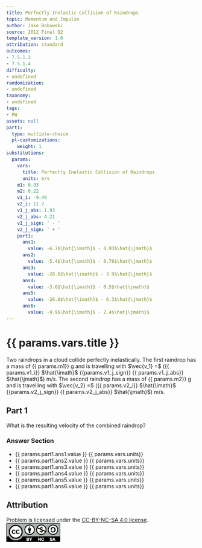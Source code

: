 ```yaml
---
title: Perfectly Inelastic Collision of Raindrops
topic: Momentum and Impulse
author: Jake Bobowski
source: 2012 Final Q2
template_version: 1.0
attribution: standard
outcomes:
- 7.5.1.3
- 7.5.1.4
difficulty:
- undefined
randomization:
- undefined
taxonomy:
- undefined
tags:
- PW
assets: null
part1:
  type: multiple-choice
  pl-customizations:
    weight: 1
substitutions:
  params:
    vars:
      title: Perfectly Inelastic Collision of Raindrops
      units: m/s
    m1: 0.93
    m2: 0.22
    v1_i: -9.49
    v2_i: 11.7
    v1_j_abs: 1.93
    v2_j_abs: 4.21
    v1_j_sign: ' - '
    v2_j_sign: ' + '
    part1:
      ans1:
        value: -6.7$\hat{\imath}$ - 0.93$\hat{\jmath}$
      ans2:
        value: -5.4$\hat{\imath}$ - 0.76$\hat{\jmath}$
      ans3:
        value: -28.0$\hat{\imath}$ - 3.9$\hat{\jmath}$
      ans4:
        value: -3.6$\hat{\imath}$ - 0.5$\hat{\jmath}$
      ans5:
        value: -26.0$\hat{\imath}$ - 6.3$\hat{\jmath}$
      ans6:
        value: -9.9$\hat{\imath}$ - 2.4$\hat{\jmath}$
---
```

# {{ params.vars.title }}
Two raindrops in a cloud collide perfectly inelastically. The first raindrop has a mass of {{ params.m1}} g and is travelling with $\vec{v_1} =$ ({{ params.v1_i}} $\hat{\imath}$ {{params.v1_j_sign}} {{ params.v1_j_abs}} $\hat{\jmath}$) m/s.
The second raindrop has a mass of {{ params.m2}} g and is travelling with $\vec{v_2} =$ ({{ params.v2_i}} $\hat{\imath}$ {{params.v2_j_sign}} {{ params.v2_j_abs}} $\hat{\jmath}$) m/s.

## Part 1

What is the resulting velocity of the combined raindrop?

### Answer Section

- {{ params.part1.ans1.value }} {{ params.vars.units}}
- {{ params.part1.ans2.value }} {{ params.vars.units}}
- {{ params.part1.ans3.value }} {{ params.vars.units}}
- {{ params.part1.ans4.value }} {{ params.vars.units}}
- {{ params.part1.ans5.value }} {{ params.vars.units}}
- {{ params.part1.ans6.value }} {{ params.vars.units}}

## Attribution

Problem is licensed under the [CC-BY-NC-SA 4.0 license](https://creativecommons.org/licenses/by-nc-sa/4.0/).<br> ![The Creative Commons 4.0 license requiring attribution-BY, non-commercial-NC, and share-alike-SA license.](https://raw.githubusercontent.com/firasm/bits/master/by-nc-sa.png)